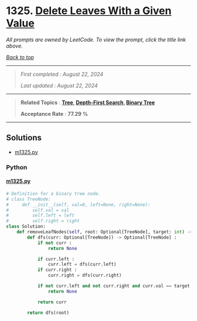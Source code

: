 # 1325. [Delete Leaves With a Given Value](<https://leetcode.com/problems/delete-leaves-with-a-given-value>)

*All prompts are owned by LeetCode. To view the prompt, click the title link above.*

*[Back to top](<../README.md>)*

------

> *First completed : August 22, 2024*
>
> *Last updated : August 22, 2024*

------

> **Related Topics** : **[Tree](<by_topic/Tree.md>), [Depth-First Search](<by_topic/Depth-First Search.md>), [Binary Tree](<by_topic/Binary Tree.md>)**
>
> **Acceptance Rate** : **77.29 %**

------

## Solutions

- [m1325.py](<../my-submissions/m1325.py>)
### Python
#### [m1325.py](<../my-submissions/m1325.py>)
```Python
# Definition for a binary tree node.
# class TreeNode:
#     def __init__(self, val=0, left=None, right=None):
#         self.val = val
#         self.left = left
#         self.right = right
class Solution:
    def removeLeafNodes(self, root: Optional[TreeNode], target: int) -> Optional[TreeNode]:
        def dfs(curr: Optional[TreeNode]) -> Optional[TreeNode] :
            if not curr :
                return None

            if curr.left :
                curr.left = dfs(curr.left)
            if curr.right :
                curr.right = dfs(curr.right)

            if not curr.left and not curr.right and curr.val == target :
                return None

            return curr

        return dfs(root)

```

